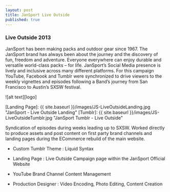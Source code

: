 ```yaml
---
layout: post
title: JanSport Live Outside
published: true
---
```


### Live Outside 2013

JanSport has been making packs and outdoor gear since 1967. The JanSport brand has always been about the journey and the discovery of fun, freedom and adventure. Everyone everywhere can enjoy durable and versatile world-class packs – for life. JanSport’s Social Media presence is lively and inclusive across many different platforms. For this campaign YouTube, Facebook and Tumblr were synchronized to drive viewers to the weekly vignettes and episodes following a Band’s journey from San Francisco to Austin’s SXSW festival.  
 
![alt text][logo]

[Landing Page]: {{ site.baseurl }}/images/JS-LiveOutsideLanding.jpg "JanSport - Live Outside Landing"
[Tumblr]: {{ site.baseurl }}/images/JS-LiveOutsideTumblr.jpg "JanSport Tumblr - Live Outside"

Syndication of episodes during weeks leading up to SXSW. Worked directly to produce assets and post content on first party brand channels and landing pages during the ECommerce rebuild of the main website. 

* Custom Tumblr Theme : Liquid Syntax

* Landing Page : Live Outside Campaign page within the JanSport Official Website

* YouTube Brand Channel Content Management

* Production Designer : Video Encoding, Photo Editing, Content Creation

